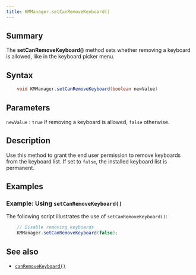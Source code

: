 ```yaml
---
title: KMManager.setCanRemoveKeyboard()
---
```


## Summary
The **setCanRemoveKeyboard()** method sets whether removing a keyboard is allowed, like in the keyboard picker menu.

## Syntax

```java
    void KMManager.setCanRemoveKeyboard(boolean newValue)
```

## Parameters

`newValue`
: `true` if removing a keyboard is allowed, `false` otherwise.

## Description
Use this method to grant the end user permission to remove keyboards from the keyboard list. If set to `false`, the installed keyboard list is permanent.

## Examples

### Example: Using `setCanRemoveKeyboard()`

The following script illustrates the use of `setCanRemoveKeyboard()`:
```java
    // Disable removing keyboards
    KMManager.setCanRemoveKeyboard(false);
```

## See also
* [`canRemoveKeyboard()`](canRemoveKeyboard)
